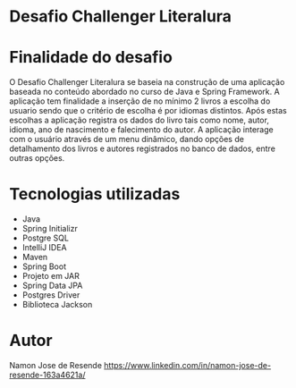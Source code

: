 # Desafio Challenger Literalura

# Finalidade do desafio
O Desafio Challenger Literalura se baseia na construção de uma aplicação baseada no conteúdo abordado no curso de Java e Spring Framework.
A aplicação tem finalidade a inserção de no mínimo 2 livros a escolha do usuario sendo que o critério de escolha é por idiomas distintos.
Após estas escolhas a aplicação registra os dados do livro tais como nome, autor, idioma, ano de nascimento e falecimento do autor.
A aplicação interage com o usuário através de um menu dinâmico, dando opções de detalhamento dos livros e autores registrados no banco de dados, entre outras opções.

# Tecnologias utilizadas
- Java
- Spring Initializr
- Postgre SQL
- IntelliJ IDEA
- Maven
- Spring Boot
- Projeto em JAR
- Spring Data JPA
- Postgres Driver
- Biblioteca Jackson

# Autor
Namon Jose de Resende
https://www.linkedin.com/in/namon-jose-de-resende-163a4621a/
